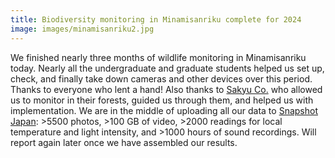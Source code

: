 ```yaml
---
title: Biodiversity monitoring in Minamisanriku complete for 2024
image: images/minamisanriku2.jpg
---
```


We finished nearly three months of wildlife monitoring in Minamisanriku today. Nearly all the undergraduate and graduate students helped us set up, check, and finally take down cameras and other devices over this period. Thanks to everyone who lent a hand! Also thanks to [Sakyu Co.](https://m-sakyu.jp/) who allowed us to monitor in their forests, guided us through them, and helped us with implementation. We are in the middle of uploading all our data to [Snapshot Japan](https://www.nies.go.jp/biology/snapshot_japan/en/index.html): >5500 photos, >100 GB of video, >2000 readings for local temperature and light intensity, and >1000 hours of sound recordings. Will report again later once we have assembled our results.
